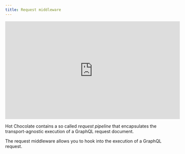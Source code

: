 ```yaml
---
title: Request middleware
---
```


<iframe width="560" height="315"
src="https://www.youtube.com/embed/Ut33sSTYmgw"frameborder="0"
allowfullscreen></iframe>

Hot Chocolate contains a so called _request pipeline_ that encapsulates the transport-agnostic execution of a GraphQL request document.

The request middleware allows you to hook into the execution of a GraphQL request.
